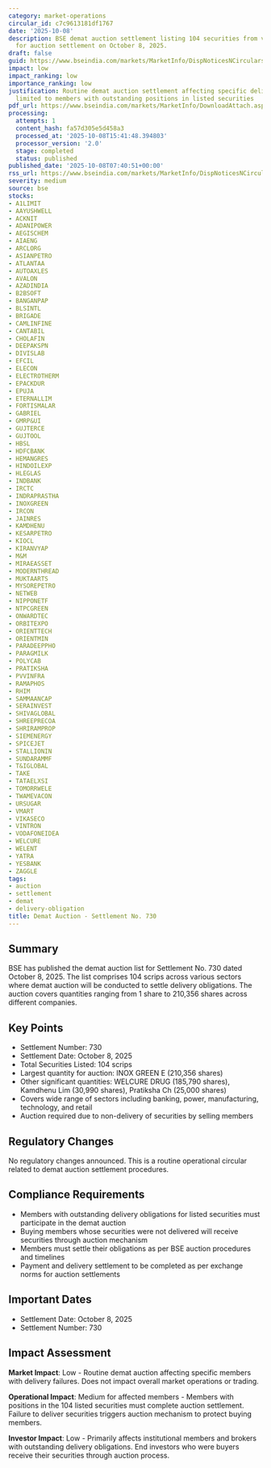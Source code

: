 ```yaml
---
category: market-operations
circular_id: c7c9613181df1767
date: '2025-10-08'
description: BSE demat auction settlement listing 104 securities from various companies
  for auction settlement on October 8, 2025.
draft: false
guid: https://www.bseindia.com/markets/MarketInfo/DispNoticesNCirculars.aspx?Noticeid={D55655EB-7DAB-4C27-BDF2-48D69D68D6A1}&noticeno=20251008-10&dt=10/08/2025&icount=10&totcount=62&flag=0
impact: low
impact_ranking: low
importance_ranking: low
justification: Routine demat auction settlement affecting specific delivery obligations;
  limited to members with outstanding positions in listed securities
pdf_url: https://www.bseindia.com/markets/MarketInfo/DownloadAttach.aspx?id=20251008-10&attachedId=e2103ab3-57ef-4efe-9b21-7723e52c1fce
processing:
  attempts: 1
  content_hash: fa57d305e5d458a3
  processed_at: '2025-10-08T15:41:48.394803'
  processor_version: '2.0'
  stage: completed
  status: published
published_date: '2025-10-08T07:40:51+00:00'
rss_url: https://www.bseindia.com/markets/MarketInfo/DispNoticesNCirculars.aspx?Noticeid={D55655EB-7DAB-4C27-BDF2-48D69D68D6A1}&noticeno=20251008-10&dt=10/08/2025&icount=10&totcount=62&flag=0
severity: medium
source: bse
stocks:
- A1LIMIT
- AAYUSHWELL
- ACKNIT
- ADANIPOWER
- AEGISCHEM
- AIAENG
- ARCLORG
- ASIANPETRO
- ATLANTAA
- AUTOAXLES
- AVALON
- AZADINDIA
- B2BSOFT
- BANGANPAP
- BLSINTL
- BRIGADE
- CAMLINFINE
- CANTABIL
- CHOLAFIN
- DEEPAKSPN
- DIVISLAB
- EFCIL
- ELECON
- ELECTROTHERM
- EPACKDUR
- EPUJA
- ETERNALLIM
- FORTISMALAR
- GABRIEL
- GMRP&UI
- GUJTERCE
- GUJTOOL
- HBSL
- HDFCBANK
- HEMANGRES
- HINDOILEXP
- HLEGLAS
- INDBANK
- IRCTC
- INDRAPRASTHA
- INOXGREEN
- IRCON
- JAINRES
- KAMDHENU
- KESARPETRO
- KIOCL
- KIRANVYAP
- M&M
- MIRAEASSET
- MODERNTHREAD
- MUKTAARTS
- MYSOREPETRO
- NETWEB
- NIPPONETF
- NTPCGREEN
- ONWARDTEC
- ORBITEXPO
- ORIENTTECH
- ORIENTMIN
- PARADEEPPHO
- PARAGMILK
- POLYCAB
- PRATIKSHA
- PVVINFRA
- RAMAPHOS
- RHIM
- SAMMAANCAP
- SERAINVEST
- SHIVAGLOBAL
- SHREEPRECOA
- SHRIRAMPROP
- SIEMENERGY
- SPICEJET
- STALLIONIN
- SUNDARAMMF
- T&IGLOBAL
- TAKE
- TATAELXSI
- TOMORRWELE
- TWAMEVACON
- URSUGAR
- VMART
- VIKASECO
- VINTRON
- VODAFONEIDEA
- WELCURE
- WELENT
- YATRA
- YESBANK
- ZAGGLE
tags:
- auction
- settlement
- demat
- delivery-obligation
title: Demat Auction - Settlement No. 730
---
```


## Summary

BSE has published the demat auction list for Settlement No. 730 dated October 8, 2025. The list comprises 104 scrips across various sectors where demat auction will be conducted to settle delivery obligations. The auction covers quantities ranging from 1 share to 210,356 shares across different companies.

## Key Points

- Settlement Number: 730
- Settlement Date: October 8, 2025
- Total Securities Listed: 104 scrips
- Largest quantity for auction: INOX GREEN E (210,356 shares)
- Other significant quantities: WELCURE DRUG (185,790 shares), Kamdhenu Lim (30,990 shares), Pratiksha Ch (25,000 shares)
- Covers wide range of sectors including banking, power, manufacturing, technology, and retail
- Auction required due to non-delivery of securities by selling members

## Regulatory Changes

No regulatory changes announced. This is a routine operational circular related to demat auction settlement procedures.

## Compliance Requirements

- Members with outstanding delivery obligations for listed securities must participate in the demat auction
- Buying members whose securities were not delivered will receive securities through auction mechanism
- Members must settle their obligations as per BSE auction procedures and timelines
- Payment and delivery settlement to be completed as per exchange norms for auction settlements

## Important Dates

- Settlement Date: October 8, 2025
- Settlement Number: 730

## Impact Assessment

**Market Impact**: Low - Routine demat auction affecting specific members with delivery failures. Does not impact overall market operations or trading.

**Operational Impact**: Medium for affected members - Members with positions in the 104 listed securities must complete auction settlement. Failure to deliver securities triggers auction mechanism to protect buying members.

**Investor Impact**: Low - Primarily affects institutional members and brokers with outstanding delivery obligations. End investors who were buyers receive their securities through auction process.